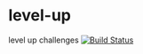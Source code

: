 # level-up
level up challenges
[![Build Status](https://travis-ci.org/joshNic/level-up.svg?branch=python)](https://travis-ci.org/joshNic/level-up)
